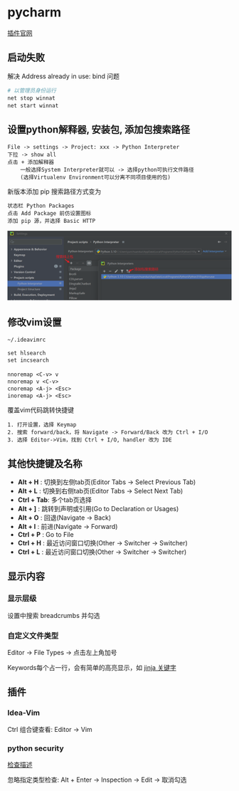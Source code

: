 
# pycharm

[插件官网](https://plugins.jetbrains.com)

## 启动失败

解决 Address already in use: bind 问题

```sh
# 以管理员身份运行
net stop winnat
net start winnat
```

## 设置python解释器, 安装包, 添加包搜索路径

```text
File -> settings -> Project: xxx -> Python Interpreter
下拉 -> show all
点击 + 添加解释器
    一般选择System Interpreter就可以 -> 选择python可执行文件路径
    (选择Virtualenv Environment可以分离不同项目使用的包)
```

新版本添加 pip 搜索路径方式变为

```txt
状态栏 Python Packages
点击 Add Package 前仿设置图标
添加 pip 源，并选择 Basic HTTP
```

![包](./pics/pycharm_package.png)

## 修改vim设置

```text
~/.ideavimrc
```

```vimrc
set hlsearch
set incsearch

nnoremap <C-v> v
nnoremap v <C-v>
cnoremap <A-j> <Esc>
inoremap <A-j> <Esc>
```

覆盖vim代码跳转快捷键

```text
1. 打开设置，选择 Keymap
2. 搜索 forward/back，将 Navigate -> Forward/Back 改为 Ctrl + I/O
3. 选择 Editor->Vim，找到 Ctrl + I/O, handler 改为 IDE
```

## 其他快捷键及名称

* **Alt + H**   : 切换到左侧tab页(Editor Tabs -> Select Previous Tab)
* **Alt + L**   : 切换到右侧tab页(Editor Tabs -> Select Next Tab)
* **Ctrl + Tab**: 多个tab页选择
* **Alt + ]**   : 跳转到声明或引用(Go to Declaration or Usages)
* **Alt + O**   : 回退(Navigate -> Back)
* **Alt + I**   : 前进(Navigate -> Forward)
* **Ctrl + P**  : Go to File
* **Ctrl + H**  : 最近访问窗口切换(Other -> Switcher -> Switcher)
* **Ctrl + L**  : 最近访问窗口切换(Other -> Switcher -> Switcher)

## 显示内容

### 显示层级

设置中搜索 breadcrumbs 并勾选

### 自定义文件类型

Editor -> File Types -> 点击左上角加号

Keywords每个占一行，会有简单的高亮显示，如 [jinja 关键字](./库/jinja2.md#关键字)

## 插件

### Idea-Vim

Ctrl 组合键查看: Editor -> Vim

### python security

[检查描述](https://pycharm-security.readthedocs.io/en/latest/checks/index.html)

忽略指定类型检查: Alt + Enter -> Inspection -> Edit -> 取消勾选
